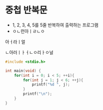 # 중첩 반복문

* 1, 2, 3, 4, 5를 5줄 반복하여 출력하는 프로그램
* ㅇㄴ런아ㅣㄹㄴㅇ


아ㅓ라ㅣ얼
<br>

ㄴ아러ㅣㅏㅓㄴㅇ리ㅏㅇ널
```c
#include <stdio.h>

int main(void) {
    for(int i = 0; i < 5; ++i){
        for(int j = 1; j < 6; ++j){
            printf("%d ", j);
        }
        printf("\n");
    }
}
```
